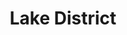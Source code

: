 ---
layout: photography
title:  "Lake District"
region: "England"
year: 2020
id: lake-district
intro: "A post-lockdown weekend in Coniston brought much needed outdoor times and great views."
seo:
  title: "Travel Photography - Southern Lake District"
  description: "Photography from the England's southern Lake District including Stickle Tarn, Langdale and Loughrigg Fell."
  image:
    url: "Lakes-010.jpg"
    alt: "Stickle Tarn"
hero:
  image: "Lakes-010.jpg"
  alt: "Stickle Tarn"
thumb:
  - url: "Lakes-006.jpg"
    alt: "Howard and Stickle Tarn"
  - url: "Lakes-007.jpg"
    alt: "Howard and Stickle Tarn"
  - url: "Lakes-008.jpg"
    alt: "Howard and Stickle Tarn"
---